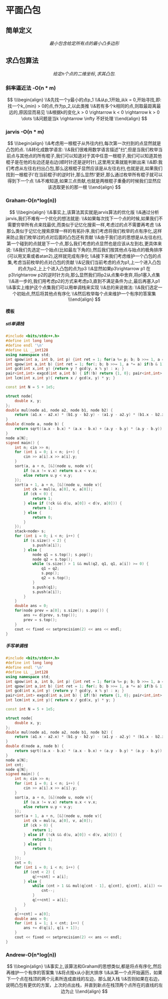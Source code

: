 # 平面凸包

## 简单定义

$$
最小包含给定所有点的最小凸多边形
$$

## 求凸包算法

$$
给定n个点的二维坐标,求其凸包.
$$



### 斜率逼近法 -O(n  *  m)

$$
\\\begin{align}
\\&先找一个y最小的点p_1
\\&从p_1开始,从k = 0,开始寻找,即:找一个k_{min} > 0的点,作为p_2,以此类推
\\&若有多个k相同的点,则取最距离最远的,原因显而易见
\\&根据k的变化,k > 0 \rightarrow k < 0 \rightarrow k > 0 \dots
\\&问题是当k \rightarrow \infty 不好处理
\\\end{align}
$$

### jarvis -O(n * m)

$$
\\\begin{align}
\\&考虑用一根棍子从外往内扫,每次第一次扫到的点显然就是凸包的点.
\\&转化成数学语言:
\\&我们很难用数学语言描述"扫",但是当我们枚举当前点与其他点的所有棍子,我们可以知道对于其中任意一根棍子,我们可以知道其他棍子是在他的左边还是右边(顺时针还是逆时针),这里用叉乘就能判断出来
\\&即:我们考虑从左往右扫出凸包,那么这根棍子显然应该是从左往右扫,也就是说,如果我们找到一根棍子l'在当前棍子l的逆时针,那么显然l'更好,那么通过枚举所有棍子就可以得到下一个点
\\&不难知道,如果三点贡献,也就是两根棍子重叠的时候我们显然应该选取更长的那一根
\\\end{align}
$$

### Graham-O(n*log(n))

$$
\\\begin{align}
\\&事实上,该算法其实就是jarvis算法的优化版
\\&通过分析jarvis,我们不难有一个优化的想法就是:
\\&如果每次找下一个点的时候,如果我们不需要穷举所有点来找最优,而类似于记忆化搜索一样,考虑过的点不需要再考虑
\\&那么类似于记忆化搜索原理一样的有拓扑序,我们考虑将我们枚举的点有序化,这样来防止我们枚举过的点对后面的凸包还有贡献
\\&由于我们总的思想是从左往右扫,第一个碰到的点就是下一个点,那么我们考虑的点显然也是应该从左到右,更具体来说:
\\&我们先选定一个始点(比如最左下角的),然后我们按其他点与始点的极角排序(可以用叉乘或者atan2),这样就完成有序化
\\&接下来我们考虑维护一个凸包的点集,考虑当前枚举的点对凸包的贡献
\\&记我们当前考虑的点为p1,上一个进入凸包的点为p2,上上个进入凸包的点为p3
\\&显然如果p3\rightarrow p1 在 p3\rightarrow p2的逆时针方向,那么显然我们将p2从点集中舍弃,将p1塞入点集
\\&进一步的,我们用考虑p2的方式来考虑p3,直到不满足条件为止,最后再塞入p1
\\&事实上维护这个点集我们可以用单调栈来实现
\\&总的来说做法:
\\&我们选定一个初始点,然后将其他点有序化
\\&然后枚举每个点来维护一个有序的答案集
\\\end{align}
$$

#### 模板

##### stl单调栈

```c++
#include <bits/stdc++.h>
#define int long long
#define endl '\n'
#define LL __int128
using namespace std;
int qpow(int a, int b, int p) {int ret = 1; for(a %= p; b; b >>= 1, a = a * a % p) if(b & 1) ret = ret * a % p; return ret; }
int qpow(int a,int b) {int ret = 1; for(; b; b >>= 1, a *= a) if(b & 1) ret *= a; return ret; }
int gcd(int x,int y) {return y ? gcd(y, x % y) : x; }
pair<int,int> exgcd(int a,int b) { if(!b) return {1, 0}; pair<int,int> ret = exgcd(b, a % b); return {ret.second, ret.first - a / b * ret.second }; }
int lcm(int x,int y){ return x / gcd(x, y) * y; }

const int N = 5 + 1e5;

struct node{
    double x, y;
};
double mul(node a1, node a2, node b1, node b2) {
    return (a1.x - a2.x) * (b1.y - b2.y) - (a1.y - a2.y) * (b1.x - b2.x);
}
double d(node a, node b) {
    return sqrt((a.x - b.x) * (a.x - b.x) + (a.y - b.y) * (a.y - b.y));
}
node a[N];
signed main() {
    int n; cin >> n;
    for (int i = 0; i < n; i++) {
        cin >> a[i].x >> a[i].y;
    }   
    sort(a, a + n, [&](node u, node v){
        if (u.x != v.x) return u.x < v.x;
        else return u.y < v.y;
    });
    sort(a + 1, a + n, [&](node u, node v){
        int ck = mul(u, a[0], v, a[0]);
        if (ck < 0) {
            return 1;
        } else if (!ck && d(u, a[0]) < d(v, a[0])) {
            return 1;
        } else {
            return 0;
        }
    });
    stack<node> s;
    for (int i = 0; i < n; i++) {
        if (s.size() < 2) {
            s.push(a[i]);
        } else {
            node q1 = s.top(); s.pop();
            node q2 = s.top();
            while (s.size() > 1 && mul(q2, q1, q1, a[i]) >= 0) {
                q1 = q2;
                s.pop();
                q2 = s.top();
            }
            s.push(q1);
            s.push(a[i]);
        }
    }
    double ans = 0;
    for(node prev = a[0]; s.size(); s.pop()) {
        ans += d(prev, s.top()); 
        prev = s.top();
    }
    cout << fixed << setprecision(2) << ans << endl;
}
```

##### 手写单调栈

```c++
#include <bits/stdc++.h>
#define int long long
#define endl '\n'
#define LL __int128
using namespace std;
int qpow(int a, int b, int p) {int ret = 1; for(a %= p; b; b >>= 1, a = a * a % p) if(b & 1) ret = ret * a % p; return ret; }
int qpow(int a,int b) {int ret = 1; for(; b; b >>= 1, a *= a) if(b & 1) ret *= a; return ret; }
int gcd(int x,int y) {return y ? gcd(y, x % y) : x; }
pair<int,int> exgcd(int a,int b) { if(!b) return {1, 0}; pair<int,int> ret = exgcd(b, a % b); return {ret.second, ret.first - a / b * ret.second }; }
int lcm(int x,int y){ return x / gcd(x, y) * y; }

const int N = 5 + 1e5;

struct node{
    double x, y;
};
double mul(node a1, node a2, node b1, node b2) {
    return (a1.x - a2.x) * (b1.y - b2.y) - (a1.y - a2.y) * (b1.x - b2.x);
}
double d(node a, node b) {
    return sqrt((a.x - b.x) * (a.x - b.x) + (a.y - b.y) * (a.y - b.y));
}
node a[N];
int cnt;
node q[N];
signed main() {
    int n; cin >> n;
    for (int i = 0; i < n; i++) {
        cin >> a[i].x >> a[i].y;
    }   
    sort(a, a + n, [&](node u, node v){
        if (u.x != v.x) return u.x < v.x;
        else return u.y < v.y;
    });
    sort(a + 1, a + n, [&](node u, node v){
        int ck = mul(u, a[0], v, a[0]);
        if (ck > 0) {
            return 1;
        } else if (!ck && d(u, a[0]) < d(v, a[0])) {
            return 1;
        } else {
            return 0;
        }
    });
    cnt = 0;
    for (int i = 0; i < n; i++) {
        if (cnt < 2) {
            q[++cnt] = a[i];
        } else {
            while (cnt > 1 && mul(q[cnt - 1], q[cnt], q[cnt], a[i]) <= 0) {
                cnt--;
            }
            q[++cnt] = a[i];
        }
    }
    q[++cnt] = a[0];
    double ans = 0;
    for (int i = 1; i < cnt; i++) {
        ans += d(q[i], q[i + 1]);
    }
    cout << fixed << setprecision(2) << ans << endl;
}
```



### Andrew-O(n*log(n))

$$
\\\begin{align}
\\&事实上,该算法和Graham的思想类似,都是将点有序化,然后再维护一个有序的答案集
\\&将点按x从小到大排序
\\&从第一个点开始遍历，如果下一个点在栈顶的两个元素所连成直线的左边，那么就入栈
\\&否则如果在右边，说明凸包有更优的方案，上次的点出栈，并直到新点在栈顶两个点所在的直线的左边为止
\\\end{align}
$$

